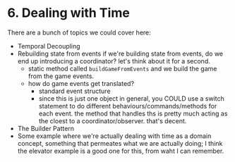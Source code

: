 # 6. Dealing with Time

There are a bunch of topics we could cover here:

- Temporal Decoupling
- Rebuilding state from events
  if we're building state from events, do we end up introducing a coordinator? let's think about it for a second. 
    - static method called `buildGameFromEvents` and we build the game from the game events. 
    - how do game events get translated?
      - standard event structure
      - since this is just one object in general, you COULD use a switch statement to do different behaviours/commands/methods for each event. the method that handles ths is pretty much acting as the cloest to a coordinator/observer. that's decent.
- The Builder Pattern
- Some example where we're actually dealing with time as a domain concept, something that permeates what we are actually doing; I think the elevator example is a good one for this, from waht I can remember.